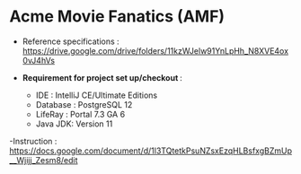 # Acme Movie Fanatics (AMF)
- Reference specifications : https://drive.google.com/drive/folders/11kzWJelw91YnLpHh_N8XVE4ox0vJ4hVs
- <strong> Requirement for project set up/checkout </strong> :

  - IDE : IntelliJ CE/Ultimate Editions
  - Database : PostgreSQL 12
  - LifeRay : Portal 7.3 GA 6
  - Java JDK: Version 11

 








-Instruction : https://docs.google.com/document/d/1l3TQtetkPsuNZsxEzqHLBsfxgBZmUp__Wjijj_Zesm8/edit
